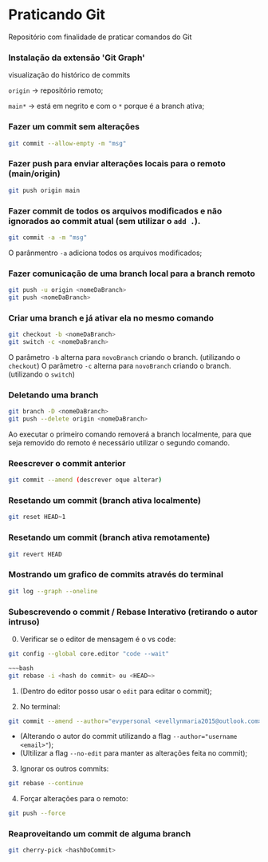 # Praticando Git
Repositório com finalidade de praticar comandos do Git

### Instalação da extensão 'Git Graph'
visualização do histórico de commits

`origin` -> repositório remoto;

`main*` -> está em negrito e com o `*` porque é a branch ativa;

### Fazer um commit sem alterações
~~~bash
git commit --allow-empty -m "msg"
~~~

### Fazer push para enviar alterações locais para o remoto (main/origin)
~~~bash
git push origin main
~~~

### Fazer commit de todos os arquivos modificados e não ignorados ao commit atual (sem utilizar o `add .`).
~~~bash
git commit -a -m "msg"
~~~
O parânmentro `-a` adiciona todos os arquivos modificados;

### Fazer comunicação de uma branch local para a branch remoto
~~~bash
git push -u origin <nomeDaBranch>
git push <nomeDaBranch>
~~~

### Criar uma branch e já ativar ela no mesmo comando 
~~~bash
git checkout -b <nomeDaBranch>
git switch -c <nomeDaBranch>
~~~
O parâmetro `-b` alterna para `novoBranch` criando o branch. (utilizando o `checkout`)
O parâmetro `-c` alterna para `novoBranch` criando o branch. (utilizando o `switch`)

### Deletando uma branch
~~~bash
git branch -D <nomeDaBranch>
git push --delete origin <nomeDaBranch>
~~~
Ao executar o primeiro comando removerá a branch localmente, para que seja removido do remoto é necessário utilizar o segundo comando.

###  Reescrever o commit anterior
~~~bash
git commit --amend (descrever oque alterar)
~~~

### Resetando um commit (branch ativa localmente)
~~~bash
git reset HEAD~1
~~~

### Resetando um commit (branch ativa remotamente)
~~~bash
git revert HEAD
~~~

### Mostrando um grafico de commits através do terminal
~~~bash
git log --graph --oneline
~~~

### Subescrevendo o commit / Rebase Interativo (retirando o autor intruso)
0. Verificar se o editor de mensagem é o vs code:
~~~bash
git config --global core.editor "code --wait"

~~~bash
git rebase -i <hash do commit> ou <HEAD~>
~~~
1. (Dentro do editor posso usar o `edit` para editar o commit);

2. No terminal: 
~~~bash
git commit --amend --author="evypersonal <evellynmaria2015@outlook.com>" --no-edit
~~~
- (Alterando o autor do commit utilizando a flag `--author="username <email>"`);
- (Ultilizar a flag `--no-edit` para manter as alterações feita no commit);

3. Ignorar os outros commits:
~~~bash
git rebase --continue 
~~~

4. Forçar alterações para o remoto:
~~~bash
git push --force
~~~

### Reaproveitando um commit de alguma branch
~~~bash
git cherry-pick <hashDoCommit>
~~~

